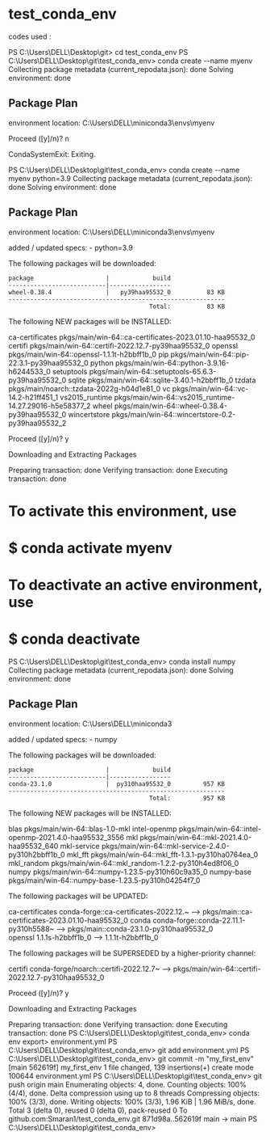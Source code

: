 # test_conda_env
codes used :

PS C:\Users\DELL\Desktop\git> cd test_conda_env
PS C:\Users\DELL\Desktop\git\test_conda_env> conda create --name myenv
Collecting package metadata (current_repodata.json): done
Solving environment: done

## Package Plan ##

  environment location: C:\Users\DELL\miniconda3\envs\myenv



Proceed ([y]/n)? n


CondaSystemExit: Exiting.

PS C:\Users\DELL\Desktop\git\test_conda_env> conda create --name myenv python=3.9
Collecting package metadata (current_repodata.json): done
Solving environment: done

## Package Plan ##

  environment location: C:\Users\DELL\miniconda3\envs\myenv

  added / updated specs:
    - python=3.9


The following packages will be downloaded:

    package                    |            build
    ---------------------------|-----------------
    wheel-0.38.4               |   py39haa95532_0          83 KB
    ------------------------------------------------------------
                                           Total:          83 KB

The following NEW packages will be INSTALLED:

  ca-certificates    pkgs/main/win-64::ca-certificates-2023.01.10-haa95532_0
  certifi            pkgs/main/win-64::certifi-2022.12.7-py39haa95532_0
  openssl            pkgs/main/win-64::openssl-1.1.1t-h2bbff1b_0
  pip                pkgs/main/win-64::pip-22.3.1-py39haa95532_0
  python             pkgs/main/win-64::python-3.9.16-h6244533_0
  setuptools         pkgs/main/win-64::setuptools-65.6.3-py39haa95532_0
  sqlite             pkgs/main/win-64::sqlite-3.40.1-h2bbff1b_0
  tzdata             pkgs/main/noarch::tzdata-2022g-h04d1e81_0
  vc                 pkgs/main/win-64::vc-14.2-h21ff451_1
  vs2015_runtime     pkgs/main/win-64::vs2015_runtime-14.27.29016-h5e58377_2
  wheel              pkgs/main/win-64::wheel-0.38.4-py39haa95532_0
  wincertstore       pkgs/main/win-64::wincertstore-0.2-py39haa95532_2


Proceed ([y]/n)? y


Downloading and Extracting Packages
                                                                                                           
Preparing transaction: done
Verifying transaction: done
Executing transaction: done
#
# To activate this environment, use
#
#     $ conda activate myenv
#
# To deactivate an active environment, use
#
#     $ conda deactivate

PS C:\Users\DELL\Desktop\git\test_conda_env> conda install numpy
Collecting package metadata (current_repodata.json): done
Solving environment: done

## Package Plan ##

  environment location: C:\Users\DELL\miniconda3

  added / updated specs:
    - numpy


The following packages will be downloaded:

    package                    |            build
    ---------------------------|-----------------
    conda-23.1.0               |  py310haa95532_0         957 KB
    ------------------------------------------------------------
                                           Total:         957 KB

The following NEW packages will be INSTALLED:

  blas               pkgs/main/win-64::blas-1.0-mkl
  intel-openmp       pkgs/main/win-64::intel-openmp-2021.4.0-haa95532_3556
  mkl                pkgs/main/win-64::mkl-2021.4.0-haa95532_640
  mkl-service        pkgs/main/win-64::mkl-service-2.4.0-py310h2bbff1b_0
  mkl_fft            pkgs/main/win-64::mkl_fft-1.3.1-py310ha0764ea_0
  mkl_random         pkgs/main/win-64::mkl_random-1.2.2-py310h4ed8f06_0
  numpy              pkgs/main/win-64::numpy-1.23.5-py310h60c9a35_0
  numpy-base         pkgs/main/win-64::numpy-base-1.23.5-py310h04254f7_0

The following packages will be UPDATED:

  ca-certificates    conda-forge::ca-certificates-2022.12.~ --> pkgs/main::ca-certificates-2023.01.10-haa95532_0
  conda              conda-forge::conda-22.11.1-py310h5588~ --> pkgs/main::conda-23.1.0-py310haa95532_0    
  openssl                                 1.1.1s-h2bbff1b_0 --> 1.1.1t-h2bbff1b_0

The following packages will be SUPERSEDED by a higher-priority channel:

  certifi            conda-forge/noarch::certifi-2022.12.7~ --> pkgs/main/win-64::certifi-2022.12.7-py310haa95532_0


Proceed ([y]/n)? y


Downloading and Extracting Packages
                                                                                                           
Preparing transaction: done
Verifying transaction: done
Executing transaction: done
PS C:\Users\DELL\Desktop\git\test_conda_env> conda env export> environment.yml
PS C:\Users\DELL\Desktop\git\test_conda_env> git add environment.yml
PS C:\Users\DELL\Desktop\git\test_conda_env> git commit -m "my_first_env"
[main 562619f] my_first_env
 1 file changed, 139 insertions(+)
 create mode 100644 environment.yml
PS C:\Users\DELL\Desktop\git\test_conda_env> git push origin main
Enumerating objects: 4, done.
Counting objects: 100% (4/4), done.
Delta compression using up to 8 threads
Compressing objects: 100% (3/3), done.
Writing objects: 100% (3/3), 1.96 KiB | 1.96 MiB/s, done.
Total 3 (delta 0), reused 0 (delta 0), pack-reused 0
To github.com:Smaran1/test_conda_env.git
   871d98a..562619f  main -> main
PS C:\Users\DELL\Desktop\git\test_conda_env> 
